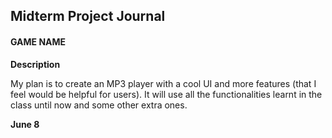 ## Midterm Project Journal

#### GAME NAME

**Description**

My plan is to create an MP3 player with a cool UI and more features (that I feel would be helpful for users). It will use all the functionalities learnt in the class until now and some other extra ones. 

**June 8**
